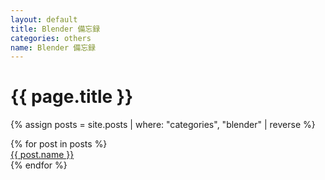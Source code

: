 ```yaml
---
layout: default
title: Blender 備忘録
categories: others
name: Blender 備忘録
---
```

<h1>{{ page.title }}</h1>

{% assign posts = site.posts | where: "categories", "blender" | reverse %}

<div class="flex-center cards cards-column">
    {% for post in posts %}
        <a href="{{ post.url | relative_url }}"
           class="flex-center card card-outline card-clickable card-others">
            <div class="card-title">
                {{ post.name }}
            </div>
        </a>
    {% endfor %}
</div>
